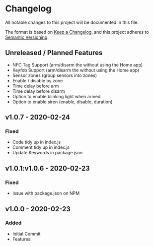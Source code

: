 # Changelog

All notable changes to this project will be documented in this file.

The format is based on [Keep a Changelog](https://keepachangelog.com/en/1.0.0/),
and this project adheres to [Semantic Versioning](https://semver.org/spec/v2.0.0.html).

## Unreleased / Planned Features
- NFC Tag Support (arm/disarm the without using the Home app)
- Keyfob Support (arm/disarm the without using the Home app)
- Sensor zones (group sensors into zones)
- Enable / disable by zone
- Time delay before arm
- Time delay before disarm
- Option to enable blinking light when armed
- Option to enable siren (enable, disable, duration)

## v1.0.7 - 2020-02-24
### Fixed
- Code tidy up in index.js
- Comment tidy up in index.js
- Update Keywords in package.json

## v1.0.1:v1.0.6 - 2020-02-23
### Fixed
- Issue with package.json on NPM

## v1.0.0 - 2020-02-23
### Added
- Initial Commit
- Features:
